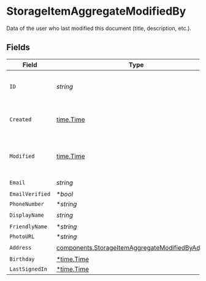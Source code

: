 # StorageItemAggregateModifiedBy

Data of the user who last modified this document (title, description, etc.).


## Fields

| Field                                                                                                                | Type                                                                                                                 | Required                                                                                                             | Description                                                                                                          | Example                                                                                                              |
| -------------------------------------------------------------------------------------------------------------------- | -------------------------------------------------------------------------------------------------------------------- | -------------------------------------------------------------------------------------------------------------------- | -------------------------------------------------------------------------------------------------------------------- | -------------------------------------------------------------------------------------------------------------------- |
| `ID`                                                                                                                 | *string*                                                                                                             | :heavy_check_mark:                                                                                                   | Unique identifier for the user.                                                                                      | usr_1f07f62df1e64432b10dd570938f70a2                                                                                 |
| `Created`                                                                                                            | [time.Time](https://pkg.go.dev/time#Time)                                                                            | :heavy_check_mark:                                                                                                   | Datetime when the object was created.                                                                                | 2024-11-18 15:05:46.8 +0000 UTC                                                                                      |
| `Modified`                                                                                                           | [time.Time](https://pkg.go.dev/time#Time)                                                                            | :heavy_check_mark:                                                                                                   | Datetime when the object was last modified.                                                                          | 2024-11-18 15:05:46.801 +0000 UTC                                                                                    |
| `Email`                                                                                                              | *string*                                                                                                             | :heavy_check_mark:                                                                                                   | N/A                                                                                                                  | address@domain.com                                                                                                   |
| `EmailVerified`                                                                                                      | **bool*                                                                                                              | :heavy_minus_sign:                                                                                                   | N/A                                                                                                                  | true                                                                                                                 |
| `PhoneNumber`                                                                                                        | **string*                                                                                                            | :heavy_minus_sign:                                                                                                   | N/A                                                                                                                  | 123-123-1234                                                                                                         |
| `DisplayName`                                                                                                        | *string*                                                                                                             | :heavy_check_mark:                                                                                                   | N/A                                                                                                                  | John Doe                                                                                                             |
| `FriendlyName`                                                                                                       | **string*                                                                                                            | :heavy_minus_sign:                                                                                                   | N/A                                                                                                                  | John                                                                                                                 |
| `PhotoURL`                                                                                                           | **string*                                                                                                            | :heavy_minus_sign:                                                                                                   | N/A                                                                                                                  | https://...                                                                                                          |
| `Address`                                                                                                            | [components.StorageItemAggregateModifiedByAddress](../../models/components/storageitemaggregatemodifiedbyaddress.md) | :heavy_check_mark:                                                                                                   | N/A                                                                                                                  |                                                                                                                      |
| `Birthday`                                                                                                           | [*time.Time](https://pkg.go.dev/time#Time)                                                                           | :heavy_minus_sign:                                                                                                   | N/A                                                                                                                  | new Date()                                                                                                           |
| `LastSignedIn`                                                                                                       | [*time.Time](https://pkg.go.dev/time#Time)                                                                           | :heavy_minus_sign:                                                                                                   | N/A                                                                                                                  | new Date()                                                                                                           |